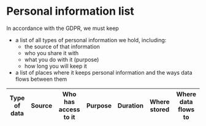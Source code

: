 # Personal information list

In accordance with the GDPR, we must keep

- a list of all types of personal information we hold, including:
  - the source of that information
  - who you share it with
  - what you do with it (purpose)
  - how long you will keep it
- a list of places where it keeps personal information and the ways data flows between them

| Type of data | Source | Who has access to it | Purpose | Duration | Where stored | Where data flows to |
| ------------ | ------ | -------------------- | ------- | -------- | ------------ | ------------------- |

